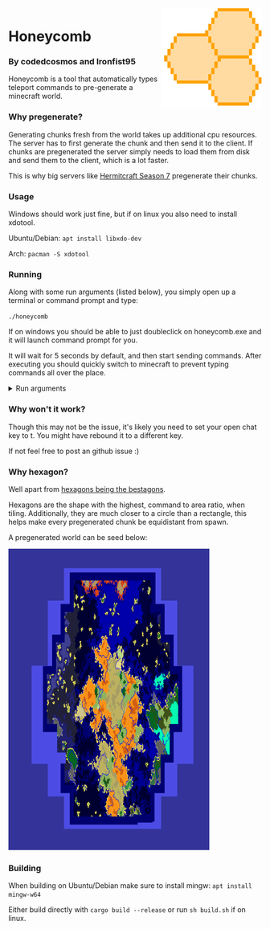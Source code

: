 <img align="right" src="https://raw.githubusercontent.com/codedcosmos/honeycomb/main/res/logo.png" height="200" width="200">

# Honeycomb
### By codedcosmos and Ironfist95

Honeycomb is a tool that automatically types teleport commands to pre-generate a minecraft world.

### Why pregenerate?
Generating chunks fresh from the world takes up additional cpu resources. 
The server has to first generate the chunk and then send it to the client.
If chunks are pregenerated the server simply needs to load them from disk and send them to the client, which is a lot faster.

This is why big servers like [Hermitcraft Season 7](https://www.youtube.com/watch?v=eA35S2GW-jI) pregenerate their chunks.

### Usage

Windows should work just fine, but if on linux you also need to install xdotool.

Ubuntu/Debian: `apt install libxdo-dev`

Arch: `pacman -S xdotool`

### Running
Along with some run arguments (listed below), you simply open up a terminal or command prompt and type:

`./honeycomb`

If on windows you should be able to just doubleclick on honeycomb.exe and it will launch command prompt for you.

It will wait for 5 seconds by default, and then start sending commands. 
After executing you should quickly switch to minecraft to prevent typing commands all over the place.

<details>
<summary>Run arguments</summary>

    Honeycomb - Chunk Pregenerator 1.0
    IronFist95 & codedcosmos (codedcosmos.mail@gmail.com)
    Automatically types teleport commands to pre-generate a minecraft world.

    USAGE:
    honeycomb [FLAGS] [OPTIONS]

    FLAGS:
    -r, --auto_return       Automatically returns to spawn
    -c, --creative_mode     Starts the script by setting the players gamemode to creative
    -s, --spectator_mode    Starts the script by setting the players gamemode to spectator
    -h, --help              Prints help information
    -V, --version           Prints version information

    OPTIONS:
    -t, --teleport_delay <Delay Between Teleports>
    Sets the delay between teleports (milliseconds) [default: 12000]

    -d, --input_delay <Input Delay>                      Sets the delay between keypresses (milliseconds) [default: 120]
    -p, --pregenerate_distance <Pregenerate Distance>
            Used to set how far to pregenerate (blocks). If set to 0, continues until manually stopped. [default: 1024]

    -e, --start_delay <Start Delay time>                 Sets the delay before starting (seconds) [default: 5]
    -x, --start_x <Start X>                              Sets the starting location on the x axis [default: 0]
    -y, --start_y <Start Y>                              Sets the starting location on the y axis [default: 0]
    -b, --view_buffer <View Buffer>
            Safety Buffer distance, to help make sure all chunks are loaded [default: 0.9]

    -v, --view_distance <View Distance>                  Used to calculate how far to teleport the player [default: 12]

</details>  

### Why won't it work?
Though this may not be the issue, it's likely you need to set your open chat key to t. 
You might have rebound it to a different key.

If not feel free to post an github issue :) 

### Why hexagon?
Well apart from [hexagons being the bestagons](https://www.youtube.com/watch?v=thOifuHs6eY).

Hexagons are the shape with the highest, command to area ratio, when tiling. 
Additionally, they are much closer to a circle than a rectangle, this helps make every pregenerated chunk be equidistant from spawn.

A pregenerated world can be seed below:

<img src="https://raw.githubusercontent.com/codedcosmos/honeycomb/main/res/hexagon_screenshot.png" height="600" width="400">

### Building
When building on Ubuntu/Debian make sure to install mingw: `apt install mingw-w64`

Either build directly with `cargo build --release`
or run `sh build.sh` if on linux.